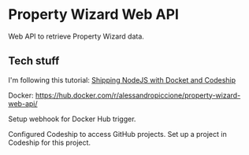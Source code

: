 # Property Wizard Web API

Web API to retrieve Property Wizard data.

## Tech stuff

I'm following this tutorial:
[Shipping NodeJS with Docket and Codeship](https://blog.risingstack.com/shipping-node-js-applications-with-docker-and-codeship/)  

Docker: https://hub.docker.com/r/alessandropiccione/property-wizard-web-api/

Setup webhook for Docker Hub trigger.

Configured Codeship to access GitHub projects.
Set up a project in Codeship for this project.